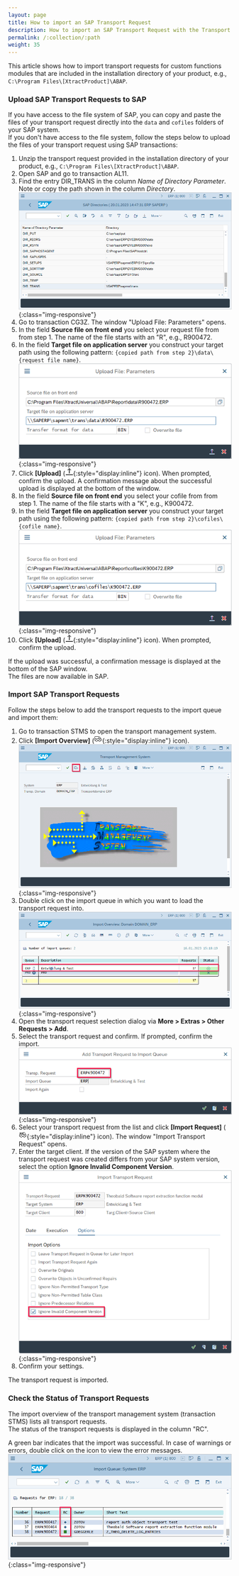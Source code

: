 ```yaml
---
layout: page
title: How to import an SAP Transport Request
description: How to import an SAP Transport Request with the Transport Management System STMS
permalink: /:collection/:path
weight: 35
---
```


This article shows how to import transport requests for custom functions modules that are included in the installation directory of your product, e.g., `C:\Program Files\[XtractProduct]\ABAP`.

### Upload SAP Transport Requests to SAP

If you have access to the file system of SAP, you can copy and paste the files of your transport request directly into the `data` and `cofiles` folders of your SAP system. <br>
If you don't have access to the file system, follow the steps below to upload the files of your transport request using SAP transactions:

1. Unzip the transport request provided in the installation directory of your product, e.g., `C:\Program Files\[XtractProduct]\ABAP`.
2. Open SAP and go to transaction AL11.
3. Find the entry DIR_TRANS in the column *Name of Directory Parameter*.
Note or copy the path shown in the column *Directory*.<br>
![SAP-AL11](/img/contents/sap-al11.png){:class="img-responsive"}
4. Go to transaction CG3Z. The window "Upload File: Parameters" opens.
5. In the field **Source file on front end** you select your request file from from step 1. The name of the file starts with an "R", e.g., R900472.
6. In the field **Target file on application server** you construct your target path using the following pattern: `{copied path from step 2}\data\{request file name}`.<br>
![SAP-Upload-File](/img/contents/sap-upload-files.png){:class="img-responsive"}
7. Click **[Upload]** (![Import icon](/img/contents/icons/upload.png){:style="display:inline"} icon). When prompted, confirm the upload. A confirmation message about the successful upload is displayed at the bottom of the window.
8. In the field **Source file on front end** you select your cofile from from step 1. The name of the file starts with a "K", e.g., K900472.
9. In the field **Target file on application server** you construct your target path using the following pattern: `{copied path from step 2}\cofiles\{cofile name}`.<br>
![SAP-Upload-File](/img/contents/sap-upload-files2.png){:class="img-responsive"}
10. Click **[Upload]** (![Import icon](/img/contents/icons/upload.png){:style="display:inline"} icon). When prompted, confirm the upload. 

If the upload was successful, a confirmation message is displayed at the bottom of the SAP window.<br>
The files are now available in SAP.

### Import SAP Transport Requests

Follow the steps below to add the transport requests to the import queue and import them:

1. Go to transaction STMS to open the transport management system.
2. Click **[Import Overview]** (![Import icon](/img/contents/icons/sap-imports.png){:style="display:inline"} icon).<br>
![SAP-Upload-File](/img/contents/sap-transport-management-system.png){:class="img-responsive"}
3. Double click on the import queue in which you want to load the transport request into.<br>
![SAP-Queues](/img/contents/sap-import-queues.png){:class="img-responsive"}
4. Open the transport request selection dialog via **More > Extras > Other Requests > Add**.
5. Select the transport request and confirm. If prompted, confirm the import.
![SAP-Queues](/img/contents/sap-import-queue.png){:class="img-responsive"}
6. Select your transport request from the list and click **[Import Request]** (![Import icon](/img/contents/icons/sap-import-requests.png){:style="display:inline"} icon). The window "Import Transport Request" opens.
7. Enter the target client. 
If the version of the SAP system where the transport request was created differs from your SAP system version, select the option **Ignore Invalid Component Version**.<br>
![SAP-Import-Requests](/img/contents/sap-import-transport-request.png){:class="img-responsive"}
8. Confirm your settings. 

The transport request is imported.

### Check the Status of Transport Requests

The import overview of the transport management system (transaction STMS) lists all transport requests.<br>
The status of the transport requests is displayed in the column "RC".

A green bar indicates that the import was successful.
In case of warnings or errors, double click on the icon to view the error messages.<br>
![SAP-Import-Rewuests](/img/contents/sap-check-transport-requests.png){:class="img-responsive"}

<!---
### Add Transport Request to the Import Queue
1. Unzip and copy the file R900141.ECC into the data folder and the file K900141.ECC into the co-files folder of our SAP System, e.g., `\\SAPServer\c$\usr\sap\trans\`
Note that the last 3 digits of the transport numbers may be different in recent versions.<br>
Alternative: Use the transaction code CG3Z to upload the files to SAP. Use the transaction AL11 to check if the files are in the correct directory.
2. Start the transaction STMS and click on ![STMSIcon03](/img/contents/STMSIcon03.png){:class="img-responsive" style="display:inline"}<br>
![STMS](/img/contents/STMS.png){:class="img-responsive"}
3. In the next screen we see the import queues in our SAP domain. Doubleclick on our system EC5 to see the details of the import queue. <br>
![STMS02](/img/contents/STMS02.png){:class="img-responsive"}
4. In the import queue screen click on **Extras -> Other Requests -> Add** to continue the procedure.<br>
![STMS03](/img/contents/STMS03.png){:class="img-responsive"}
5. Click  ![STMSIcon02](/img/contents/STMSIcon02.png){:class="img-responsive" style="display:inline"}.<br>
![STMS04](/img/contents/STMS04.png){:class="img-responsive"}
6. Select the transport request you copied in step 1.<br>
![STMS05](/img/contents/STMS05.png){:class="img-responsive"}
7. Confirm the request and the attachment to the import queue.<br>
![STMS06](/img/contents/STMS06.png){:class="img-responsive" style="display:inline"}
![STMS07](/img/contents/STMS07.png){:class="img-responsive" style="display:inline"}
8. Back in the import queue click on ![STMSIcon01](/img/contents/STMSIcon01.png){:class="img-responsive" style="display:inline"}<br>
![STMS08](/img/contents/STMS08.png){:class="img-responsive"}
9. Confirm the next screen.<br>
![STMS09](/img/contents/STMS09.png){:class="img-responsive"}
10. Click **[Yes]** to start the import.<br>
![STMS10](/img/contents/STMS10.png){:class="img-responsive"}

The checkmark ![STMSIcon04](/img/contents/STMSIcon04.png){:class="img-responsive" style="display:inline"} shows that the import finished successfully.<br>
![STMS11](/img/contents/STMS11.png){:class="img-responsive"}
your comment goes here
-->
